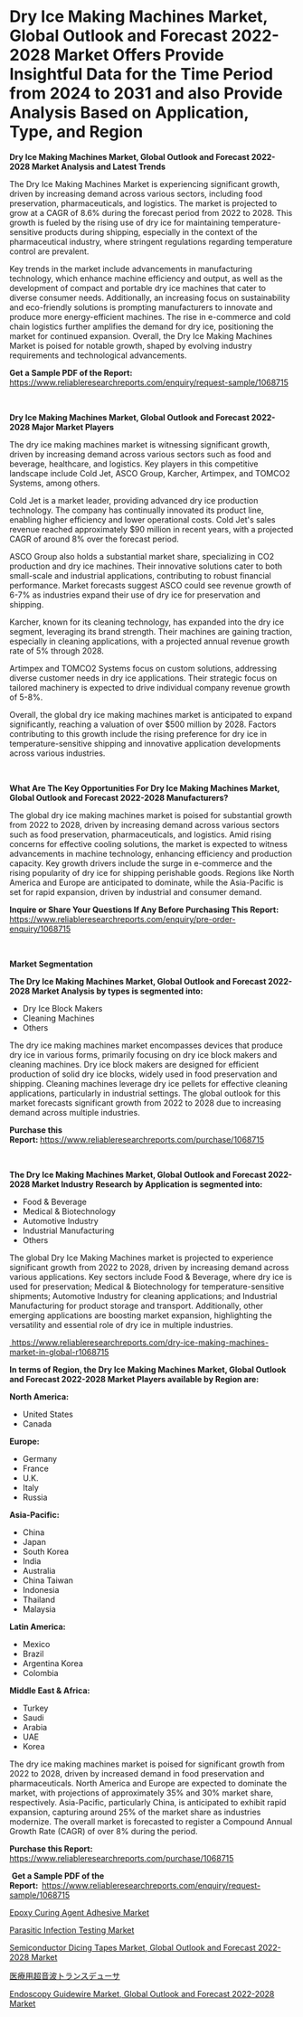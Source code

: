 <p><h1>Dry Ice Making Machines Market, Global Outlook and Forecast 2022-2028 Market Offers Provide Insightful Data for the Time Period from 2024 to 2031 and also Provide Analysis Based on Application, Type, and Region</h1></p><p><strong>Dry Ice Making Machines Market, Global Outlook and Forecast 2022-2028 Market Analysis and Latest Trends</strong></p>
<p><p>The Dry Ice Making Machines Market is experiencing significant growth, driven by increasing demand across various sectors, including food preservation, pharmaceuticals, and logistics. The market is projected to grow at a CAGR of 8.6% during the forecast period from 2022 to 2028. This growth is fueled by the rising use of dry ice for maintaining temperature-sensitive products during shipping, especially in the context of the pharmaceutical industry, where stringent regulations regarding temperature control are prevalent.</p><p>Key trends in the market include advancements in manufacturing technology, which enhance machine efficiency and output, as well as the development of compact and portable dry ice machines that cater to diverse consumer needs. Additionally, an increasing focus on sustainability and eco-friendly solutions is prompting manufacturers to innovate and produce more energy-efficient machines. The rise in e-commerce and cold chain logistics further amplifies the demand for dry ice, positioning the market for continued expansion. Overall, the Dry Ice Making Machines Market is poised for notable growth, shaped by evolving industry requirements and technological advancements.</p></p>
<p><strong>Get a Sample PDF of the Report:&nbsp;</strong> <a href="https://www.reliableresearchreports.com/enquiry/request-sample/1068715">https://www.reliableresearchreports.com/enquiry/request-sample/1068715</a></p>
<p>&nbsp;</p>
<p><strong>Dry Ice Making Machines Market, Global Outlook and Forecast 2022-2028 Major Market Players</strong></p>
<p><p>The dry ice making machines market is witnessing significant growth, driven by increasing demand across various sectors such as food and beverage, healthcare, and logistics. Key players in this competitive landscape include Cold Jet, ASCO Group, Karcher, Artimpex, and TOMCO2 Systems, among others.</p><p>Cold Jet is a market leader, providing advanced dry ice production technology. The company has continually innovated its product line, enabling higher efficiency and lower operational costs. Cold Jet's sales revenue reached approximately $90 million in recent years, with a projected CAGR of around 8% over the forecast period.</p><p>ASCO Group also holds a substantial market share, specializing in CO2 production and dry ice machines. Their innovative solutions cater to both small-scale and industrial applications, contributing to robust financial performance. Market forecasts suggest ASCO could see revenue growth of 6-7% as industries expand their use of dry ice for preservation and shipping.</p><p>Karcher, known for its cleaning technology, has expanded into the dry ice segment, leveraging its brand strength. Their machines are gaining traction, especially in cleaning applications, with a projected annual revenue growth rate of 5% through 2028.</p><p>Artimpex and TOMCO2 Systems focus on custom solutions, addressing diverse customer needs in dry ice applications. Their strategic focus on tailored machinery is expected to drive individual company revenue growth of 5-8%. </p><p>Overall, the global dry ice making machines market is anticipated to expand significantly, reaching a valuation of over $500 million by 2028. Factors contributing to this growth include the rising preference for dry ice in temperature-sensitive shipping and innovative application developments across various industries.</p></p>
<p>&nbsp;</p>
<p><strong>What Are The Key Opportunities For Dry Ice Making Machines Market, Global Outlook and Forecast 2022-2028 Manufacturers?</strong></p>
<p><p>The global dry ice making machines market is poised for substantial growth from 2022 to 2028, driven by increasing demand across various sectors such as food preservation, pharmaceuticals, and logistics. Amid rising concerns for effective cooling solutions, the market is expected to witness advancements in machine technology, enhancing efficiency and production capacity. Key growth drivers include the surge in e-commerce and the rising popularity of dry ice for shipping perishable goods. Regions like North America and Europe are anticipated to dominate, while the Asia-Pacific is set for rapid expansion, driven by industrial and consumer demand. </p></p>
<p><strong>Inquire or Share Your Questions If Any Before Purchasing This Report:</strong> <a href="https://www.reliableresearchreports.com/enquiry/pre-order-enquiry/1068715">https://www.reliableresearchreports.com/enquiry/pre-order-enquiry/1068715</a></p>
<p>&nbsp;</p>
<p><strong>Market Segmentation</strong></p>
<p><strong>The Dry Ice Making Machines Market, Global Outlook and Forecast 2022-2028 Market Analysis by types is segmented into:</strong></p>
<p><ul><li>Dry Ice Block Makers</li><li>Cleaning Machines</li><li>Others</li></ul></p>
<p><p>The dry ice making machines market encompasses devices that produce dry ice in various forms, primarily focusing on dry ice block makers and cleaning machines. Dry ice block makers are designed for efficient production of solid dry ice blocks, widely used in food preservation and shipping. Cleaning machines leverage dry ice pellets for effective cleaning applications, particularly in industrial settings. The global outlook for this market forecasts significant growth from 2022 to 2028 due to increasing demand across multiple industries.</p></p>
<p><strong>Purchase this Report:&nbsp;</strong><a href="https://www.reliableresearchreports.com/purchase/1068715">https://www.reliableresearchreports.com/purchase/1068715</a></p>
<p>&nbsp;</p>
<p><strong>The Dry Ice Making Machines Market, Global Outlook and Forecast 2022-2028 Market Industry Research by Application is segmented into:</strong></p>
<p><ul><li>Food & Beverage</li><li>Medical & Biotechnology</li><li>Automotive Industry</li><li>Industrial Manufacturing</li><li>Others</li></ul></p>
<p><p>The global Dry Ice Making Machines market is projected to experience significant growth from 2022 to 2028, driven by increasing demand across various applications. Key sectors include Food & Beverage, where dry ice is used for preservation; Medical & Biotechnology for temperature-sensitive shipments; Automotive Industry for cleaning applications; and Industrial Manufacturing for product storage and transport. Additionally, other emerging applications are boosting market expansion, highlighting the versatility and essential role of dry ice in multiple industries.</p></p>
<p><a href="https://www.reliableresearchreports.com/dry-ice-making-machines-market-in-global-r1068715">&nbsp;https://www.reliableresearchreports.com/dry-ice-making-machines-market-in-global-r1068715</a></p>
<p><strong>In terms of Region, the Dry Ice Making Machines Market, Global Outlook and Forecast 2022-2028 Market Players available by Region are:</strong></p>
<p>
    <p> <strong> North America: </strong>
        <ul>
            <li>United States</li>
            <li>Canada</li>
        </ul>
        </p> 
    <p> <strong> Europe: </strong>
        <ul>
            <li>Germany</li>
            <li>France</li>
            <li>U.K.</li>
            <li>Italy</li>
            <li>Russia</li>
        </ul>
        </p> 
    <p> <strong> Asia-Pacific: </strong>
        <ul>
            <li>China</li>
            <li>Japan</li>
            <li>South Korea</li>
            <li>India</li>
            <li>Australia</li>
            <li>China Taiwan</li>
            <li>Indonesia</li>
            <li>Thailand</li>
            <li>Malaysia</li>
        </ul>
        </p> 
    <p> <strong> Latin America: </strong>
        <ul>
            <li>Mexico</li>
            <li>Brazil</li>
            <li>Argentina Korea</li>
            <li>Colombia</li>
        </ul>
        </p> 
    <p> <strong> Middle East & Africa: </strong>
        <ul>
            <li>Turkey</li>
            <li>Saudi</li>
            <li>Arabia</li>
            <li>UAE</li>
            <li>Korea</li>
        </ul>
    </p>
    </p>
<p><p>The dry ice making machines market is poised for significant growth from 2022 to 2028, driven by increased demand in food preservation and pharmaceuticals. North America and Europe are expected to dominate the market, with projections of approximately 35% and 30% market share, respectively. Asia-Pacific, particularly China, is anticipated to exhibit rapid expansion, capturing around 25% of the market share as industries modernize. The overall market is forecasted to register a Compound Annual Growth Rate (CAGR) of over 8% during the period.</p></p>
<p><strong>Purchase this Report: </strong><a href="https://www.reliableresearchreports.com/purchase/1068715">https://www.reliableresearchreports.com/purchase/1068715</a></p>
<p>&nbsp;<strong>Get a Sample PDF of the Report:&nbsp;&nbsp;</strong><a href="https://www.reliableresearchreports.com/enquiry/request-sample/1068715">https://www.reliableresearchreports.com/enquiry/request-sample/1068715</a></p>
<p><strong></strong></p>
<p><p><a href="https://issuu.com/reportprime-2/docs/epoxy-curing-agent-adhesive-market-_bb1f2c5d53838f">Epoxy Curing Agent Adhesive Market</a></p><p><a href="https://www.linkedin.com/pulse/parasitic-infection-testing-market-research-report-forecast-mu0tf?trackingId=h6xYwS0gS0uWSvXgfCF92g%3D%3D">Parasitic Infection Testing Market</a></p><p><a href="https://github.com/rahu1506/Market-Research-Report-List-5/blob/main/semiconductor-dicing-tapes-market-global-outlook-and-forecast-2022-2028-market.md">Semiconductor Dicing Tapes Market, Global Outlook and Forecast 2022-2028 Market</a></p><p><a href="https://medium.com/@charm854/%E5%8C%BB%E7%99%82%E7%94%A8%E8%B6%85%E9%9F%B3%E6%B3%A2%E3%83%88%E3%83%A9%E3%83%B3%E3%82%B9%E3%83%87%E3%83%A5%E3%83%BC%E3%82%B5%E3%83%BC%E5%B8%82%E5%A0%B4%E3%81%AE%E5%B1%95%E6%9C%9B-%E5%AE%8C%E5%85%A8%E3%81%AA%E6%A5%AD%E7%95%8C%E5%88%86%E6%9E%90-2024%E5%B9%B4%E3%81%8B%E3%82%892031%E5%B9%B4%E3%81%BE%E3%81%A7-9ee7942e410c">医療用超音波トランスデューサ</a></p><p><a href="https://github.com/FassouRP/Market-Research-Report-List-6/blob/main/endoscopy-guidewire-market-global-outlook-and-forecast-2022-2028-market.md">Endoscopy Guidewire Market, Global Outlook and Forecast 2022-2028 Market</a></p></p>